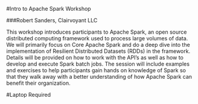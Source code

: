 #Intro to Apache Spark Workshop	###Robert Sanders, Clairvoyant LLCThis workshop introduces participants to Apache Spark, an open source distributed computing framework used to process large volumes of data. We will primarily focus on Core Apache Spark and do a deep dive into the implementation of Resilient Distributed Datasets (RDDs) in the framework. Details will be provided on how to work with the API’s as well as how to develop and execute Spark batch jobs. The session will include examples and exercises to help participants gain hands on knowledge of Spark so that they walk away with a better understanding of how Apache Spark can benefit their organization.#Laptop Required 